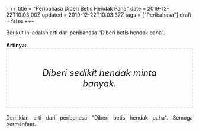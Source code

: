 +++
title = "Peribahasa Diberi Betis Hendak Paha"
date = 2019-12-22T10:03:00Z
updated = 2019-12-22T10:03:37Z
tags = ["Peribahasa"]
draft = false
+++

<div dir="ltr" style="text-align: left;" trbidi="on"><div style="text-align: justify;">Berikut ini adalah arti dari peribahasa “Diberi betis hendak paha”.</div><br /><div style="text-align: justify;"><b>Artinya:</b></div><div style="border: 2px dashed #ddd; font-size: 24px; height: auto; margin: 0 auto; padding: 50px; text-align: center; width: auto;"><i>Diberi sedikit hendak minta banyak.</i></div><br /><div style="text-align: justify;">Demikian arti dari peribahasa "Diberi betis hendak paha". Semoga bermanfaat.</div></div>
